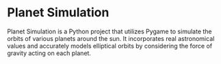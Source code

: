 # Planet Simulation
Planet Simulation is a Python project that utilizes Pygame to simulate the orbits of various planets around the sun. It incorporates real astronomical values and accurately models elliptical orbits by considering the force of gravity acting on each planet.
